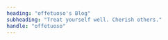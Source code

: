 ```yaml
---
heading: "offetuoso's Blog"
subheading: "Treat yourself well. Cherish others."
handle: "offetuoso"
---
```

